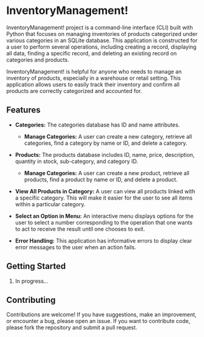 # InventoryManagement!

InventoryManagement! project is a command-line interface (CLI) built with Python that focuses on managing inventories of products categorized under various categories in an SQLite database. This application is constructed for a user to perform several operations, including creating a record, displaying all data, finding a specific record, and deleting an existing record on categories and products.

InventoryManagement! is helpful for anyone who needs to manage an inventory of products, especially in a warehouse or retail setting. This application allows users to easily track their inventory and confirm all products are correctly categorized and accounted for. 

## Features

- **Categories:** The categories database has ID and name attributes.
  - **Manage Categories:** A user can create a new category, retrieve all categories, find a category by name or ID, and delete a category.
    
- **Products:** The products database includes ID, name, price, description, quantity in stock, sub-category, and category ID.
  - **Manage Categories:** A user can create a new product, retrieve all products, find a product by name or ID, and delete a product.

- **View All Products in Category:** A user can view all products linked with a specific category. This will make it easier for the user to see all items within a particular category.

- **Select an Option in Menu:** An interactive menu displays options for the user to select a number corresponding to the operation that one wants to act to receive the result until one chooses to exit.

- **Error Handling:** This application has informative errors to display clear error messages to the user when an action fails.

## Getting Started

1. In progress...

## Contributing

Contributions are welcome! If you have suggestions, make an improvement, or encounter a bug, please open an issue. If you want to contribute code, please fork the repository and submit a pull request.
